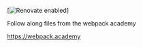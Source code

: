 [![Renovate enabled](https://img.shields.io/badge/renovate-enabled-brightgreen.svg)]

Follow along files from the webpack academy

https://webpack.academy
